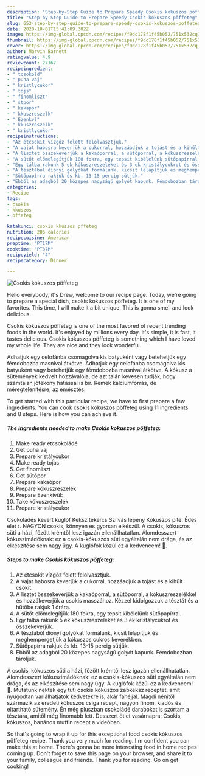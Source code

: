 ```yaml
---
description: "Step-by-Step Guide to Prepare Speedy Csokis kókuszos pöffeteg"
title: "Step-by-Step Guide to Prepare Speedy Csokis kókuszos pöffeteg"
slug: 653-step-by-step-guide-to-prepare-speedy-csokis-kokuszos-poffeteg
date: 2020-10-01T15:41:09.302Z
image: https://img-global.cpcdn.com/recipes/f9dc178f1f45b052/751x532cq70/csokis-kokuszos-poffeteg-recept-foto.jpg
thumbnail: https://img-global.cpcdn.com/recipes/f9dc178f1f45b052/751x532cq70/csokis-kokuszos-poffeteg-recept-foto.jpg
cover: https://img-global.cpcdn.com/recipes/f9dc178f1f45b052/751x532cq70/csokis-kokuszos-poffeteg-recept-foto.jpg
author: Marvin Barnett
ratingvalue: 4.9
reviewcount: 27167
recipeingredient:
- " tcsokold"
- " puha vaj"
- " kristlycukor"
- " tojs"
- " finomliszt"
- " stpor"
- " kakapor"
- " kkuszreszelk"
- " Ezenkvl"
- " kkuszreszelk"
- " kristlycukor"
recipeinstructions:
- "Az étcsokit vízgőz felett felolvasztjuk."
- "A vajat habosra keverjük a cukorral, hozzáadjuk a tojást és a kihűlt csokit."
- "A lisztet összekeverjük a kakaóporral, a sütőporral, a kókuszreszelékkel és hozzákeverjük a csokis masszához. Kézzel kidolgozzuk a tésztát és a hűtőbe rakjuk 1 órára."
- "A sütőt előmelegítjük 180 fokra, egy tepsit kibélelünk sütőpapírral."
- "Egy tálba rakunk 5 ek kókuszreszeléket és 3 ek kristálycukrot és összekeverjük."
- "A tésztából diónyi golyókat formálunk, kicsit lelapítjuk és meghempergetjük a kókuszos cukros keverékben."
- "Sütőpapírra rakjuk és kb. 13-15 percig sütjük."
- "Ebből az adagból 20 közepes nagyságú golyót kapunk. Fémdobozban tároljuk."
categories:
- Recipe
tags:
- csokis
- kkuszos
- pffeteg

katakunci: csokis kkuszos pffeteg 
nutrition: 206 calories
recipecuisine: American
preptime: "PT17M"
cooktime: "PT37M"
recipeyield: "4"
recipecategory: Dinner

---
```



![Csokis kókuszos pöffeteg](https://img-global.cpcdn.com/recipes/f9dc178f1f45b052/751x532cq70/csokis-kokuszos-poffeteg-recept-foto.jpg)

Hello everybody, it's Drew, welcome to our recipe page. Today, we're going to prepare a special dish, csokis kókuszos pöffeteg. It is one of my favorites. This time, I will make it a bit unique. This is gonna smell and look delicious.

Csokis kókuszos pöffeteg is one of the most favored of recent trending foods in the world. It's enjoyed by millions every day. It's simple, it is fast, it tastes delicious. Csokis kókuszos pöffeteg is something which I have loved my whole life. They are nice and they look wonderful.

Adhatjuk egy celofánba csomagolva kis batyuként vagy betehetjük egy fémdobozba masnival átkötve. Adhatjuk egy celofánba csomagolva kis batyuként vagy betehetjük egy fémdobozba masnival átkötve. A kókusz a sütemények kedvelt hozzávalója, de azt talán kevesen tudják, hogy számtalan jótékony hatással is bír. Remek kalciumforrás, de méregtelenítésre, az emésztés.


To get started with this particular recipe, we have to first prepare a few ingredients. You can cook csokis kókuszos pöffeteg using 11 ingredients and 8 steps. Here is how you can achieve it.

<!--inarticleads1-->

##### The ingredients needed to make Csokis kókuszos pöffeteg:

1. Make ready  étcsokoládé
1. Get  puha vaj
1. Prepare  kristálycukor
1. Make ready  tojás
1. Get  finomliszt
1. Get  sütőpor
1. Prepare  kakaópor
1. Prepare  kókuszreszelék
1. Prepare  Ezenkívül:
1. Take  kókuszreszelék
1. Prepare  kristálycukor


Csokoládés kevert kuglóf Keksz tekercs Szilvás lepény Kókuszos pite. Édes élet ›. NAGYON csokis, könnyen és gyorsan elkészül. A csokis, kókuszos süti a házi, főzött krémtől lesz igazán ellenállhatatlan. Álomdesszert kókuszimádóknak: ez a csokis-kókuszos süti egyáltalán nem drága, és az elkészítése sem nagy ügy. A kuglófok közül ez a kedvencem! 🙂. 

<!--inarticleads2-->

##### Steps to make Csokis kókuszos pöffeteg:

1. Az étcsokit vízgőz felett felolvasztjuk.
1. A vajat habosra keverjük a cukorral, hozzáadjuk a tojást és a kihűlt csokit.
1. A lisztet összekeverjük a kakaóporral, a sütőporral, a kókuszreszelékkel és hozzákeverjük a csokis masszához. Kézzel kidolgozzuk a tésztát és a hűtőbe rakjuk 1 órára.
1. A sütőt előmelegítjük 180 fokra, egy tepsit kibélelünk sütőpapírral.
1. Egy tálba rakunk 5 ek kókuszreszeléket és 3 ek kristálycukrot és összekeverjük.
1. A tésztából diónyi golyókat formálunk, kicsit lelapítjuk és meghempergetjük a kókuszos cukros keverékben.
1. Sütőpapírra rakjuk és kb. 13-15 percig sütjük.
1. Ebből az adagból 20 közepes nagyságú golyót kapunk. Fémdobozban tároljuk.


A csokis, kókuszos süti a házi, főzött krémtől lesz igazán ellenállhatatlan. Álomdesszert kókuszimádóknak: ez a csokis-kókuszos süti egyáltalán nem drága, és az elkészítése sem nagy ügy. A kuglófok közül ez a kedvencem! 🙂. Mutatunk nektek egy tuti csokis kókuszos zabkeksz receptet, amit nyugodtan variálhatjátok kedvetekre is, akár fahéjjal. Magdi nénitől származik az eredeti kókuszos csiga recept, nagyon finom, kiadós és eltartható sütemény. Én még pluszban csokoládé darabokat is szórtam a tésztára, amitől még finomabb lett. Desszert ötlet vasárnapra: Csokis, kókuszos, banános muffin recept a videóban. 

So that's going to wrap it up for this exceptional food csokis kókuszos pöffeteg recipe. Thank you very much for reading. I'm confident you can make this at home. There's gonna be more interesting food in home recipes coming up. Don't forget to save this page on your browser, and share it to your family, colleague and friends. Thank you for reading. Go on get cooking!
